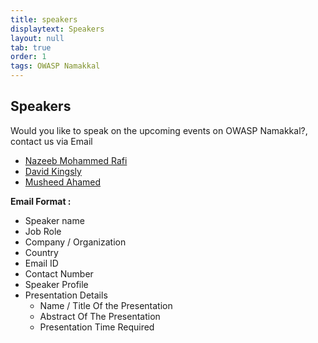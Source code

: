 ```yaml
---
title: speakers
displaytext: Speakers
layout: null
tab: true
order: 1
tags: OWASP Namakkal
---
```


## Speakers

Would you like to speak on the upcoming events on OWASP Namakkal?, contact us via Email
* [Nazeeb Mohammed Rafi](mailto:nazeebmohammed.rafi@owasp.org)
* [David Kingsly](mailto:david.kingsly@owasp.org)
* [Musheed Ahamed](mailto:musheed.ahamed@owasp.org)

**Email Format :**

- Speaker name
- Job Role
- Company / Organization
- Country
- Email ID
- Contact Number
- Speaker Profile
- Presentation Details
    - Name / Title Of the Presentation
    - Abstract Of The Presentation
    - Presentation Time Required
